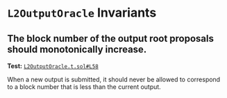 # `L2OutputOracle` Invariants

## The block number of the output root proposals should monotonically increase.
**Test:** [`L2OutputOracle.t.sol#L58`](../test/invariants/L2OutputOracle.t.sol#L58)

When a new output is submitted, it should never be allowed to correspond to a block number that is less than the current output. 